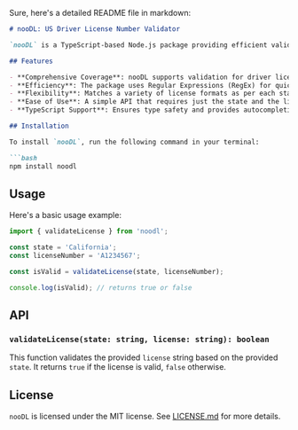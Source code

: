 Sure, here's a detailed README file in markdown:

```markdown
# nooDL: US Driver License Number Validator

`nooDL` is a TypeScript-based Node.js package providing efficient validation of United States driver license numbers. It covers all 50 states and the District of Columbia.

## Features

- **Comprehensive Coverage**: nooDL supports validation for driver license numbers from all 50 states and the District of Columbia.
- **Efficiency**: The package uses Regular Expressions (RegEx) for quick and accurate validation.
- **Flexibility**: Matches a variety of license formats as per each state's specifications.
- **Ease of Use**: A simple API that requires just the state and the license number to validate.
- **TypeScript Support**: Ensures type safety and provides autocompletion features in IDEs. Also compatible with CommonJS.

## Installation

To install `nooDL`, run the following command in your terminal:

```bash
npm install noodl
```

## Usage

Here's a basic usage example:

```typescript
import { validateLicense } from 'noodl';

const state = 'California';
const licenseNumber = 'A1234567';

const isValid = validateLicense(state, licenseNumber);

console.log(isValid); // returns true or false
```

## API

### `validateLicense(state: string, license: string): boolean`

This function validates the provided `license` string based on the provided `state`. It returns `true` if the license is valid, `false` otherwise.

## License

`nooDL` is licensed under the MIT license. See [LICENSE.md](./LICENSE.md) for more details.
```
